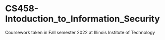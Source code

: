 # CS458-Intoduction_to_Information_Security
Coursework taken in Fall semester 2022 at Illinois Institute of Technology
